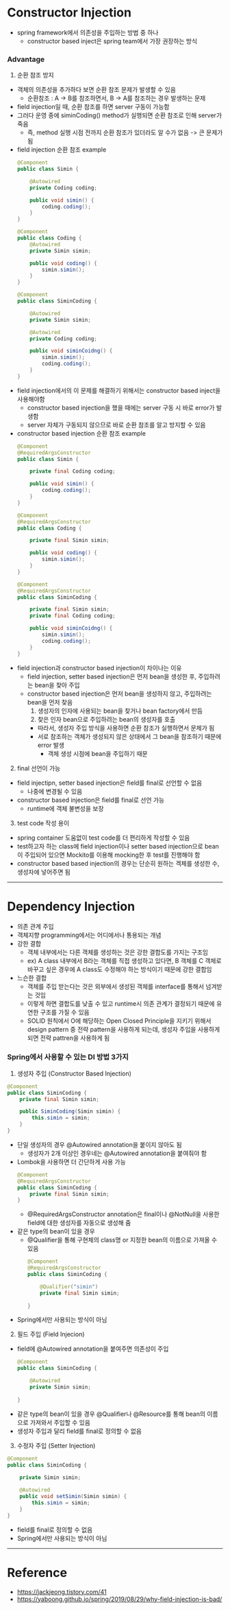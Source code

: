 # Constructor Injection

- spring framework에서 의존성을 주입하는 방법 중 하나
  - constructor based inject은 spring team에서 가장 권장하는 방식

### Advantage

1. 순환 참조 방지
  - 객체의 의존성을 추가하다 보면 순환 참조 문제가 발생할 수 있음
    - 순환참조 : A -> B를 참조하면서, B -> A를 참조하는 경우 발생하는 문제
  - field injection일 때, 순환 참조를 하면 server 구동이 가능함
  - 그러다 운영 중에 siminCoding() method가 실행되면 순환 참조로 인해 server가 죽음
    - 즉, method 실행 시점 전까지 순환 참조가 있더라도 알 수가 없음 -> 큰 문제가 됨
  - field injection 순환 참조 example
    ```java
    @Component
    public class Simin {

        @Autowired
        private Coding coding;

        public void simin() {
            coding.coding();
        }
    }
    ```
    ```java
    @Component
    public class Coding {
        @Autowired
        private Simin simin;

        public void coding() {
            simin.simin();
        }
    }
    ```
    ```java
    @Component
    public class SiminCoding {

        @Autowired
        private Simin simin;

        @Autowired
        private Coding coding;

        public void siminCoidng() {
            simin.simin();
            coding.coding();
        }
    }
    ```
  - field injection에서의 이 문제를 해결하기 위해서는 constructor based inject을 사용해야함
    - constructor based injection을 했을 때에는 server 구동 시 바로 error가 발생함
    - server 자체가 구동되지 않으므로 바로 순환 참조를 알고 방지할 수 있음
  - constructor based injection 순환 참조 example
    ```java
    @Component
    @RequiredArgsConstructor
    public class Simin {

        private final Coding coding;

        public void simin() {
            coding.coding();
        }
    }

    @Component
    @RequiredArgsConstructor
    public class Coding {

        private final Simin simin;

        public void coding() {
            simin.simin();
        }
    }

    @Component
    @RequiredArgsConstructor
    public class SiminCoding {

        private final Simin simin;
        private final Coding coding;

        public void siminCoidng() {
            simin.simin();
            coding.coding();
        }
    }
    ```
  - field injection과 constructor based injection이 차이나는 이유
    - field injection, setter based injection은 먼저 bean을 생성한 후, 주입하려는 bean을 찾아 주입
    - constructor based injection은 먼저 bean을 생성하지 않고, 주입하려는 bean을 먼저 찾음
      1. 생성자의 인자에 사용되는 bean을 찾거나 bean factory에서 만듬
      2. 찾은 인자 bean으로 주입하려는 bean의 생성자를 호출
      - 따라서, 생성자 주입 방식을 사용하면 순환 참조가 실행하면서 문제가 됨
      - 서로 참조하는 객체가 생성되지 않은 상태에서 그 bean을 참조하기 때문에 error 발생
        - 객체 생성 시점에 bean을 주입하기 때문
2. final 선언이 가능
  - field injectipn, setter based injection은 field를 final로 선언할 수 없음
    - 나중에 변경될 수 있음
  - constructor based injection은 field를 final로 선언 가능
    - runtime에 객체 불변성을 보장
3. test code 작성 용이
  - spring container 도움없이 test code를 더 편리하게 작성할 수 있음
  - test하고자 하는 class에 field injection이나 setter based injection으로 bean이 주입되어 있으면 Mockito를 이용해 mocking한 후 test를 진행해야 함
  - constructor based based injection의 경우는 단순히 원하는 겍체를 생성한 수, 생성자에 넣어주면 됨

---

# Dependency Injection

- 의존 관계 주입
- 객체지향 programming에서는 어디에서나 통용되는 개념
- 강한 결합
  - 객체 내부에서는 다른 객체를 생성하는 것은 강한 결합도를 가지는 구조임
  - ex) A class 내부에서 B라는 객체를 직접 생성하고 있다면, B 객체를 C 객체로 바꾸고 싶은 경우에 A class도 수정해야 하는 방식이기 때문에 강한 결합임
- 느슨한 결합
  - 객체를 주입 받는다는 것은 외부에서 생성된 객체를 interface를 통해서 넘겨받는 것임
  - 이렇게 하면 결합도를 낮출 수 있고 runtime시 의존 관계가 결정되기 때문에 유연한 구조를 가질 수 있음
  - SOLID 원칙에서 O에 해당하는 Open Closed Principle을 지키기 위해서 design pattern 중 전략 pattern을 사용하게 되는데, 생성자 주입을 사용하게 되면 전략 pattren을 사용하게 됨

### Spring에서 사용할 수 있는 DI 방법 3가지

1. 생성자 주입 (Constructor Based Injection)
  ```java
  @Component
  public class SiminCoding {
      private final Simin simin;

      public SiminCoding(Simin simin) {
          this.simin = simin;
      }
  }
  ```
  - 단일 생성자의 경우 @Autowired annotation을 붙이지 않아도 됨
    - 생성자가 2개 이상인 경우네는 @Autowired annotation을 붙여줘야 함
  - Lombok을 사용하면 더 간단하게 사용 가능
    ```java
    @Component
    @RequiredArgsConstructor
    public class SiminCoding {
        private final Simin simin;
    }
    ```
    - @RequiredArgsConstructor annotation은 final이나 @NotNull을 사용한 field에 대한 생성자를 자동으로 생성해 줌
  - 같은 type의 bean이 있을 경우
    - @Qualifier을 통해 구현체의 class명 or 지정한 bean의 이름으로 가져올 수 있음
      ```java
      @Component
      @RequiredArgsConstructor
      public class SiminCoding {

          @Qualifier("simin")
          private final Simin simin;
          
      }
      ```
  - Spring에서만 사용되는 방식이 아님
2. 필드 주입 (Field Injecion)
  - field에 @Autowired annotation을 붙여주면 의존성이 주입
    ```java
    @Component
    public class SiminCoding {

        @Autowired
        private Simin simin;
        
    }
    ```
  - 같은 type의 bean이 있을 경우 @Qualifier나 @Resource를 통해 bean의 이름으로 가져와서 주입할 수 있음
  - 생성자 주입과 달리 field를 final로 정의할 수 없음
3. 수정자 주입 (Setter Injection)
  ```java
  @Component
  public class SiminCoding {
   
      private Simin simin;

      @Autowired
      public void setSimin(Simin simin) {
          this.simin = simin;
      }
  }
  ```
  - field를 final로 정의할 수 없음
  - Spring에서만 사용되는 방식이 아님


---

# Reference

- https://jackjeong.tistory.com/41
- https://yaboong.github.io/spring/2019/08/29/why-field-injection-is-bad/
